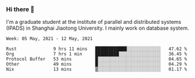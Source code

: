 ### Hi there 👋

I'm a graduate student at the institute of parallel and distributed systems (IPADS) in Shanghai Jiaotong University. I mainly work on database system.

<!--START_SECTION:waka-->
```text
Week: 05 May, 2021 - 12 May, 2021

Rust              9 hrs 11 mins   ████████████░░░░░░░░░░░░░   47.62 % 
Org               7 hrs 1 min     █████████░░░░░░░░░░░░░░░░   36.45 % 
Protocol Buffer   53 mins         █░░░░░░░░░░░░░░░░░░░░░░░░   04.65 % 
Other             49 mins         █░░░░░░░░░░░░░░░░░░░░░░░░   04.29 % 
Nix               13 mins         ▒░░░░░░░░░░░░░░░░░░░░░░░░   01.17 % 
```
<!--END_SECTION:waka-->

<!--
**yqmmm/yqmmm** is a ✨ _special_ ✨ repository because its `README.md` (this file) appears on your GitHub profile.

Here are some ideas to get you started:

- 🔭 I’m currently working on ...
- 🌱 I’m currently learning ...
- 👯 I’m looking to collaborate on ...
- 🤔 I’m looking for help with ...
- 💬 Ask me about ...
- 📫 How to reach me: ...
- 😄 Pronouns: ...
- ⚡ Fun fact: ...
-->
